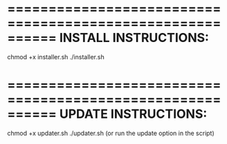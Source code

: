 ==========================================================
INSTALL INSTRUCTIONS:
==========================================================
chmod +x installer.sh
./installer.sh

==========================================================
UPDATE INSTRUCTIONS:
==========================================================
chmod +x updater.sh
./updater.sh
(or run the update option in the script)
